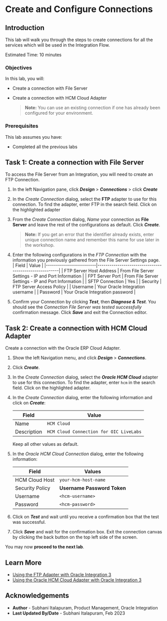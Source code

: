 # Create and Configure Connections

## Introduction


This lab will walk you through the steps to create connections for all the services which will be used in the Integration Flow.

Estimated Time: 10 minutes

### Objectives
In this lab, you will:
- Create a connection with File Server
- Create a connection with HCM Cloud Adapter

    > **Note:**  You can use an existing connection if one has already been configured for your environment.

### Prerequisites
This lab assumes you have:
- Completed all the previous labs


## Task 1: Create a connection with File Server

To access the File Server from an Integration, you will need to create an FTP Connection.  

1. In the left Navigation pane, click ***Design*** &gt; ***Connections*** &gt; click ***Create***
2. In the *Create Connection* dialog, select the **FTP** adapter to use for this connection. To find the adapter, enter FTP in the search field. Click on the highlighted adapter
3. From the *Create Connection* dialog, *Name* your connection as **File Server** and leave the rest of the configurations as default. Click ***Create***.  
    > **Note:**  If you get an error that the identifier already exists, enter unique connection name and remember this name for use later in the workshop.

4. Enter the following configurations in the *FTP Connection* with the information you previously gathered from the File Server Settings page.  
    | Field                   | Value                                                 |
    |-------------------------|-------------------------------------------------------|
    | FTP Server Host Address | From File Server Settings - IP and Port Information   |
    | FPT Server Port         | From File Server Settings - IP and Port Information   |
    | SFTP Connection         | Yes                                                   |
    | Security                | FTP Server Access Policy                              |
    | Username                | Your Oracle Integration username                      |
    | Password                | Your Oracle Integration password                      |

5. Confirm your Connection by clicking ***Test***, then ***Diagnose & Test***. You should see the *Connection File Server was tested successfully* confirmation message. Click ***Save*** and exit the Connection editor.

##	Task	2: Create a connection with HCM Cloud Adapter
Create a connection with the Oracle ERP Cloud Adapter.

1. Show the left Navigation menu, and click ***Design*** &gt; ***Connections***.
2. Click ***Create***.
3. In the *Create Connection* dialog, select the ***Oracle HCM Cloud*** adapter to use for this connection. To find the adapter, enter `hcm` in the search field. Click on the highlighted adapter.
4. In the *Create Connection* dialog, enter the following information and click on ***Create***:

    | **Field**        | **Value**          |       
    | --- | ----------- |
    | Name         | `HCM Cloud`       |
    | Description  | `HCM Cloud Connection for OIC LiveLabs` |

    Keep all other values as default.

5. In the *Oracle HCM Cloud Connection* dialog, enter the following information:

    | **Field**  | **Values** |
    |---|---|
    |HCM Cloud Host | `your-hcm-host-name` |
    |Security Policy | **Username Password Token**|
    |Username | `<hcm-username>`|
    |Password | `<hcm-password>`|


6. Click on ***Test*** and wait until you receive a
confirmation box that the test was successful.

7. Click ***Save*** and wait for the confirmation box. Exit the connection canvas by clicking the back button on the top left side of the screen.

You may now **proceed to the next lab**.

## Learn More


* [Using the FTP Adapter with Oracle Integration 3](https://docs.oracle.com/en/cloud/paas/application-integration/ftp-adapter/ftp-adapter-capabilities.html)
* [Using the Oracle HCM Cloud Adapter with Oracle Integration 3](https://docs.oracle.com/en/cloud/paas/application-integration/hcm-adapter/index.html)

## Acknowledgements
* **Author** - Subhani Italapuram, Product Management, Oracle Integration
* **Last Updated By/Date** - Subhani Italapuram, Feb 2023
